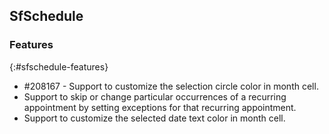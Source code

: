 ## SfSchedule

### Features
{:#sfschedule-features}

* \#208167 - Support to customize the selection circle color in month cell.
* Support to skip or change particular occurrences of a recurring appointment by setting exceptions for that recurring appointment.
* Support to customize the selected date text color in month cell.
